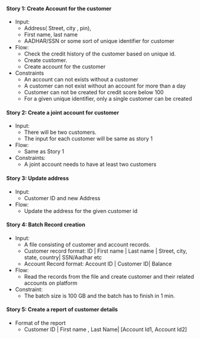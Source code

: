 #### Story 1: Create Account for the customer

- Input:
  - Address( Street, city , pin),
  - First name, last name
  - AADHAR/SSN or some sort of unique identifier for customer
- Flow:
  - Check the credit history of the customer based on unique id.
  - Create customer.
  - Create account for the customer
- Constraints
  - An account can not exists without a customer
  - A customer can not exist without an account for more than a day
  - Customer can not be created for credit score below 100
  - For a given unique identifier, only a single customer can be created


#### Story 2: Create a joint account for customer

- Input:
  - There will be two customers.
  - The input for each customer will be same as story 1
- Flow:
  - Same as Story 1
- Constraints:
  - A joint account needs to have at least two customers

#### Story 3: Update address

- Input:
  - Customer ID and new Address
- Flow:
  - Update the address for the given customer id

#### Story 4: Batch Record creation

- Input:
  - A file consisting of customer and account records.
  - Customer record format: ID | First name |  Last name | Street, city, state, country| SSN/Aadhar etc
  - Account Record format: Account ID | Customer ID| Balance
- Flow:
  - Read the records from the file and create customer and their related accounts on platform
- Constraint:
  - The batch size is 100 GB and the batch has to finish in 1 min.

#### Story 5: Create a report of customer details

- Format of the report
  - Customer ID | First name , Last Name| \[Account Id1, Account Id2\]
